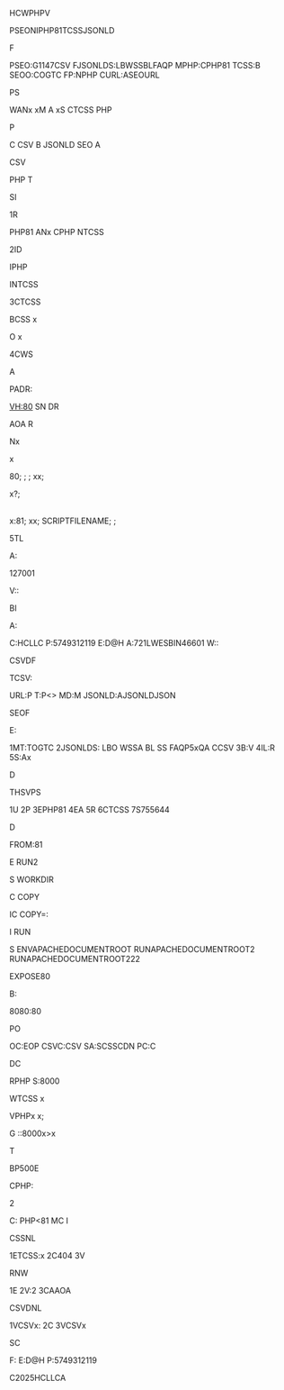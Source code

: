 HCWPHPV

PSEONIPHP81TCSSJSONLD

F

PSEO:G1147CSV
FJSONLDS:LBWSSBLFAQP
MPHP:CPHP81
TCSS:B
SEOO:COGTC
FP:NPHP
CURL:ASEOURL

PS



WANx
xM
A
xS
CTCSS
PHP







P


C
CSV
B
JSONLD
SEO
A

CSV

PHP
T


SI

1R

PHP81
ANx
CPHP
NTCSS

2ID


IPHP


INTCSS



3CTCSS


BCSS
x

O
x


4CWS

A

PADR:


<VH:80>
SN
DR

<D>
AOA
R
<D>
<VH>


Nx

x

80;
;
;
xx;


x?;


\
x:81;
xx;
SCRIPTFILENAME;
;




5TL

A:

127001


V::

BI

A:

C:HCLLC
P:5749312119
E:D@H
A:721LWESBIN46601
W::

CSVDF

TCSV:

URL:P
T:P<>
MD:M
JSONLD:AJSONLDJSON

SEOF

E:

1MT:TOGTC
2JSONLDS:
LBO
WSSA
BL
SS
FAQP5xQA
CCSV
3B:V
4IL:R
5S:Ax

D

THSVPS

1U
2P
3EPHP81
4EA
5R
6CTCSS
7S755644

D


FROM:81

E
RUN2

S
WORKDIR

C
COPY

IC
COPY=:

I
RUN

S
ENVAPACHEDOCUMENTROOT
RUNAPACHEDOCUMENTROOT2
RUNAPACHEDOCUMENTROOT222

EXPOSE80


B:


8080:80


PO

OC:EOP
CSVC:CSV
SA:SCSSCDN
PC:C

DC


RPHP
S:8000

WTCSS
x

VPHPx
x\;

G
::8000x>x


T

BP500E

CPHP:

2


C:
PHP<81
MC
I


CSSNL

1ETCSS:x
2C404
3V

RNW

1E
2V:2
3CAAOA

CSVDNL

1VCSVx:
2C
3VCSVx

SC

F:
E:D@H
P:5749312119



C2025HCLLCA







